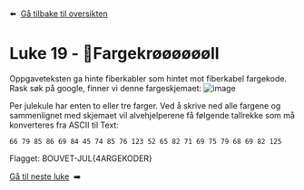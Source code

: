 :arrow_left: &nbsp;[Gå tilbake til oversikten](../README.md)

# Luke 19 - 🎄Fargekrøøøøøøll

Oppgaveteksten ga hinte fiberkabler som hintet mot fiberkabel fargekode.
Rask søk på google, finner vi denne fargeskjemaet:
![image](https://user-images.githubusercontent.com/31406902/211220600-11ba2a7f-63a3-4d4c-8f4c-31444c1d9289.png)

Per julekule har enten to eller tre farger. Ved å skrive ned alle fargene og sammenlignet med skjemaet vil alvehjelperene få følgende tallrekke som må konverteres fra ASCII til Text:
```
66 79 85 86 69 84 45 74 85 76 123 52 65 82 71 69 75 79 68 69 82 125
```


Flagget: BOUVET-JUL{4ARGEKODER}


[Gå til neste luke](Luke20.md)&nbsp; :arrow_right:
